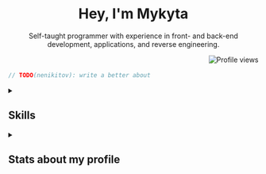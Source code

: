 <div align="center">

# Hey, I'm Mykyta

Self-taught programmer with experience in front- and back-end development, applications, and reverse engineering.

</div>

<div align="right">

![Profile views](https://komarev.com/ghpvc/?username=nenikitov&style=for-the-badge&color=blue)

</div>

```rust
// TODO(nenikitov): write a better about
```

<details>

<summary><h2>Skills</h2></summary>

### Programming

![Rust](https://img.shields.io/badge/rust-DEA584?style=for-the-badge&logo=rust&logoColor=black)
![TypeScript](https://img.shields.io/badge/typescript-3178C6?style=for-the-badge&logo=typescript&logoColor=white)
![JavaScript](https://img.shields.io/badge/javascript-F1E05A?style=for-the-badge&logo=javascript&logoColor=black)
![Lua](https://img.shields.io/badge/lua-000080?style=for-the-badge&logo=lua&logoColor=white)
![Python](https://img.shields.io/badge/python-3572A5?style=for-the-badge&logo=python&logoColor=white)
![C++](https://img.shields.io/badge/c%2B%2B-F34B7D?style=for-the-badge&logo=cplusplus&logoColor=white)
![C#](https://img.shields.io/badge/c%23-178600?style=for-the-badge&logo=csharp&logoColor=white)
![C](https://img.shields.io/badge/c-555555?style=for-the-badge&logo=c&logoColor=white)
![Kotlin](https://img.shields.io/badge/kotlin-A97BFF?style=for-the-badge&logo=kotlin&logoColor=white)
![Bash](https://img.shields.io/badge/bash-89E051?style=for-the-badge&logo=gnubash&logoColor=black)

### Markup

![Markdown](https://img.shields.io/badge/markdown-083FA1?style=for-the-badge&logo=markdown&logoColor=white)
![HTML](https://img.shields.io/badge/html-E34C26?style=for-the-badge&logo=html5&logoColor=white)
![SCSS](https://img.shields.io/badge/scss-C6538C?style=for-the-badge&logo=sass&logoColor=white)
![CSS](https://img.shields.io/badge/css-563D7C?style=for-the-badge&logo=css3&logoColor=white)

### Frameworks / Libraries

![NestJS](https://img.shields.io/badge/nestjs-3178C6?style=for-the-badge&logo=nestjs&logoColor=white)
![Express](https://img.shields.io/badge/express-F1E05A?style=for-the-badge&logo=express&logoColor=black)
![Django](https://img.shields.io/badge/django-3572A5?style=for-the-badge&logo=django&logoColor=white)
![React](https://img.shields.io/badge/react-3178C6?style=for-the-badge&logo=react&logoColor=white)

### Other languages

![TOML](https://img.shields.io/badge/toml-9C4221?style=for-the-badge&logo=toml&logoColor=white)
![YAML](https://img.shields.io/badge/yaml-CB171E?style=for-the-badge&logo=yaml&logoColor=white)
![JSON](https://img.shields.io/badge/json-292929?style=for-the-badge&logo=json&logoColor=white)
![XML](https://img.shields.io/badge/%3C%3E%20%20xml-0060AC?style=for-the-badge)

### Tools

![Linux](https://img.shields.io/badge/linux-1382BB?style=for-the-badge&logo=archlinux&logoColor=white)
![NeoVim](https://img.shields.io/badge/vim-199F4B?style=for-the-badge&logo=neovim&logoColor=white)
![Blender](https://img.shields.io/badge/blender-E5651E?style=for-the-badge&logo=blender&logoColor=white)
![Unreal Engine](https://img.shields.io/badge/unreal%20engine-2C2C2C?style=for-the-badge&logo=unrealengine&logoColor=white)
![Docker](https://img.shields.io/badge/docker-384D54?style=for-the-badge&logo=docker&logoColor=white)

</details>

<details>

<summary><h2>Stats about my profile</h2></summary>

More detailed statistics [here](https://profile-summary-for-github.com/user/nenikitov "More stats about my profile").


<div align='center'>

<picture>
    <source
        media="(prefers-color-scheme: dark)"
        srcset="https://streak-stats.demolab.com?user=nenikitov&hide_border=true&theme=github-dark-blue"
    />
    <source
        media="(prefers-color-scheme: light)"
        srcset="https://streak-stats.demolab.com?user=nenikitov&hide_border=true&theme=github-light"
    />
    <img
        alt="Commit streak"
        src="https://streak-stats.demolab.com?user=nenikitov&hide_border=true&theme=default"
    >
</picture>

<picture>
    <source
        media="(prefers-color-scheme: dark)"
        srcset="https://github-readme-stats.vercel.app/api?username=nenikitov&count_private=true&show_icons=true&hide_border=true&theme=github_dark"
    />
    <source
        media="(prefers-color-scheme: light)"
        srcset="https://github-readme-stats.vercel.app/api?username=nenikitov&count_private=true&show_icons=true&hide_border=true&theme=default"
    />
    <img
        alt="GitHub stats"
        src="https://github-readme-stats.vercel.app/api?username=nenikitov&count_private=true&show_icons=true&hide_border=true"
    >
</picture>

<picture>
    <source
        media="(prefers-color-scheme: dark)"
        srcset="https://github-readme-stats.vercel.app/api/top-langs/?username=nenikitov&layout=compact&hide_border=true&theme=github_dark"
    />
    <source
        media="(prefers-color-scheme: light)"
        srcset="https://github-readme-stats.vercel.app/api/top-langs/?username=nenikitov&layout=compact&hide_border=true&theme=default"
    />
    <img
        alt="Most used languages"
        src="https://github-readme-stats.vercel.app/api/top-langs/?username=nenikitov&layout=compact&hide_border=true"
    >
</picture>

<picture>
    <source
        media="(prefers-color-scheme: dark)"
        srcset="https://raw.githubusercontent.com/nenikitov/github-stats/master/generated/overview.svg#gh-dark-mode-only"
    />
    <source
        media="(prefers-color-scheme: light)"
        srcset="https://raw.githubusercontent.com/nenikitov/github-stats/master/generated/overview.svg#gh-light-mode-only"
    />
    <img
        alt="GitHub profile overview"
        src="https://raw.githubusercontent.com/nenikitov/github-stats/master/generated/overview.svg"
    >
</picture>

<picture>
    <source
        media="(prefers-color-scheme: dark)"
        srcset="https://raw.githubusercontent.com/nenikitov/github-stats/master/generated/languages.svg#gh-dark-mode-only"
    />
    <source
        media="(prefers-color-scheme: light)"
        srcset="https://raw.githubusercontent.com/nenikitov/github-stats/master/generated/languages.svg#gh-light-mode-only"
    />
    <img
        alt="Languages"
        src="https://raw.githubusercontent.com/nenikitov/github-stats/master/generated/languages.svg"
    >
</picture>

</div>

Thanks to the contributors of these projects for creating these amazing trackers:
- [github-readme-stats](https://github.com/anuraghazra/github-readme-stats)
- [github-readme-streak-stats](https://github.com/DenverCoder1/github-readme-streak-stats)
- [github-profile-views-counter](https://github.com/antonkomarev/github-profile-views-counter)
- [github-stats](https://github.com/jstrieb/github-stats)

</details>
